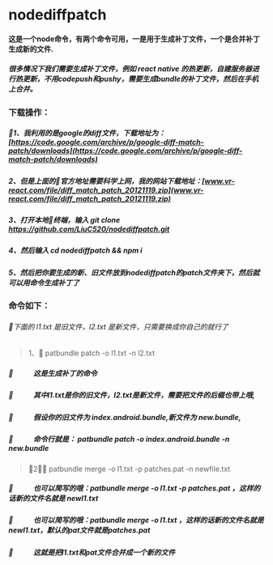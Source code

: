 # nodediffpatch
#### 这是一个node命令，有两个命令可用，一是用于生成补丁文件，一个是合并补丁生成新的文件.

##### 很多情况下我们需要生成补丁文件，例如 react native 的热更新，自建服务器进行热更新，不用codepush和pushy，需要生成bundle的补丁文件，然后在手机上合并。

### 下载操作：
##### 1、我利用的是google的diff文件，下载地址为：[https://code.google.com/archive/p/google-diff-match-patch/downloads](https://code.google.com/archive/p/google-diff-match-patch/downloads)
##### 2、但是上面的官方地址需要科学上网，我的网站下载地址：[www.vr-react.com/file/diff_match_patch_20121119.zip](www.vr-react.com/file/diff_match_patch_20121119.zip)

##### 3、打开本地终端，输入  git clone https://github.com/LiuC520/nodediffpatch.git
##### 4、然后输入  cd nodediffpatch && npm i
##### 5、然后把你要生成的新、旧文件放到nodediffpatch的patch文件夹下，然后就可以用命令生成补丁了
### 命令如下：
###### 下面的 l1.txt 是旧文件，l2.txt 是新文件，只需要换成你自己的就行了
> 1、 patbundle patch -o l1.txt -n l2.txt 
#####     &nbsp;&nbsp;&nbsp;&nbsp;&nbsp;&nbsp;&nbsp;&nbsp;&nbsp;&nbsp;&nbsp;这是生成补丁的命令
#####     &nbsp;&nbsp;&nbsp;&nbsp;&nbsp;&nbsp;&nbsp;&nbsp;&nbsp;&nbsp;&nbsp;其中l1.txt是你的旧文件，l2.txt是新文件，需要把文件的后缀也带上哦,
#####     &nbsp;&nbsp;&nbsp;&nbsp;&nbsp;&nbsp;&nbsp;&nbsp;&nbsp;&nbsp;&nbsp;假设你的旧文件为 index.android.bundle,新文件为 new.bundle,
#####     &nbsp;&nbsp;&nbsp;&nbsp;&nbsp;&nbsp;&nbsp;&nbsp;&nbsp;&nbsp;&nbsp;命令行就是： patbundle patch -o index.android.bundle -n new.bundle
> 2、 patbundle merge -o l1.txt -p patches.pat -n newfile.txt
#####     &nbsp;&nbsp;&nbsp;&nbsp;&nbsp;&nbsp;&nbsp;&nbsp;&nbsp;&nbsp;&nbsp;也可以简写的哦：patbundle merge -o l1.txt -p patches.pat ，这样的话新的文件名就是 newl1.txt
#####     &nbsp;&nbsp;&nbsp;&nbsp;&nbsp;&nbsp;&nbsp;&nbsp;&nbsp;&nbsp;&nbsp;也可以简写的哦：patbundle merge -o l1.txt ，这样的话新的文件名就是 newl1.txt，默认的pat文件就是patches.pat
#####     &nbsp;&nbsp;&nbsp;&nbsp;&nbsp;&nbsp;&nbsp;&nbsp;&nbsp;&nbsp;&nbsp;这就是把l1.txt和pat文件合并成一个新的文件